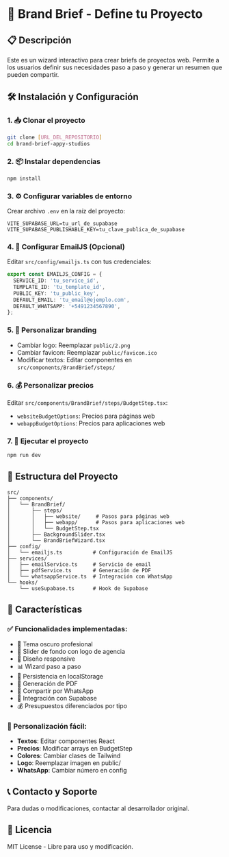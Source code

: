# 🚀 Brand Brief - Define tu Proyecto

## 📋 Descripción
Este es un wizard interactivo para crear briefs de proyectos web. Permite a los usuarios definir sus necesidades paso a paso y generar un resumen que pueden compartir.

## 🛠️ Instalación y Configuración

### 1. 📥 Clonar el proyecto
```bash
git clone [URL_DEL_REPOSITORIO]
cd brand-brief-appy-studios
```

### 2. 📦 Instalar dependencias
```bash
npm install
```

### 3. ⚙️ Configurar variables de entorno
Crear archivo `.env` en la raíz del proyecto:
```env
VITE_SUPABASE_URL=tu_url_de_supabase
VITE_SUPABASE_PUBLISHABLE_KEY=tu_clave_publica_de_supabase
```

### 4. 🔧 Configurar EmailJS (Opcional)
Editar `src/config/emailjs.ts` con tus credenciales:
```typescript
export const EMAILJS_CONFIG = {
  SERVICE_ID: 'tu_service_id',
  TEMPLATE_ID: 'tu_template_id', 
  PUBLIC_KEY: 'tu_public_key',
  DEFAULT_EMAIL: 'tu_email@ejemplo.com',
  DEFAULT_WHATSAPP: '+5491234567890',
};
```

### 5. 🎨 Personalizar branding
- Cambiar logo: Reemplazar `public/2.png`
- Cambiar favicon: Reemplazar `public/favicon.ico`
- Modificar textos: Editar componentes en `src/components/BrandBrief/steps/`

### 6. 💰 Personalizar precios
Editar `src/components/BrandBrief/steps/BudgetStep.tsx`:
- `websiteBudgetOptions`: Precios para páginas web
- `webappBudgetOptions`: Precios para aplicaciones web

### 7. 🚀 Ejecutar el proyecto
```bash
npm run dev
```

## 📁 Estructura del Proyecto

```
src/
├── components/
│   └── BrandBrief/
│       ├── steps/
│       │   ├── website/     # Pasos para páginas web
│       │   ├── webapp/      # Pasos para aplicaciones web
│       │   └── BudgetStep.tsx
│       ├── BackgroundSlider.tsx
│       └── BrandBriefWizard.tsx
├── config/
│   └── emailjs.ts          # Configuración de EmailJS
├── services/
│   ├── emailService.ts     # Servicio de email
│   ├── pdfService.ts       # Generación de PDF
│   └── whatsappService.ts  # Integración con WhatsApp
└── hooks/
    └── useSupabase.ts      # Hook de Supabase
```

## 🎯 Características

### ✅ Funcionalidades implementadas:
- 🌙 Tema oscuro profesional
- 🎨 Slider de fondo con logo de agencia
- 📱 Diseño responsive
- 📊 Wizard paso a paso
- 💾 Persistencia en localStorage
- 📄 Generación de PDF
- 📱 Compartir por WhatsApp
- 🔗 Integración con Supabase
- 💰 Presupuestos diferenciados por tipo

### 🔧 Personalización fácil:
- **Textos**: Editar componentes React
- **Precios**: Modificar arrays en BudgetStep
- **Colores**: Cambiar clases de Tailwind
- **Logo**: Reemplazar imagen en public/
- **WhatsApp**: Cambiar número en config

## 📞 Contacto y Soporte
Para dudas o modificaciones, contactar al desarrollador original.

## 📄 Licencia
MIT License - Libre para uso y modificación.
